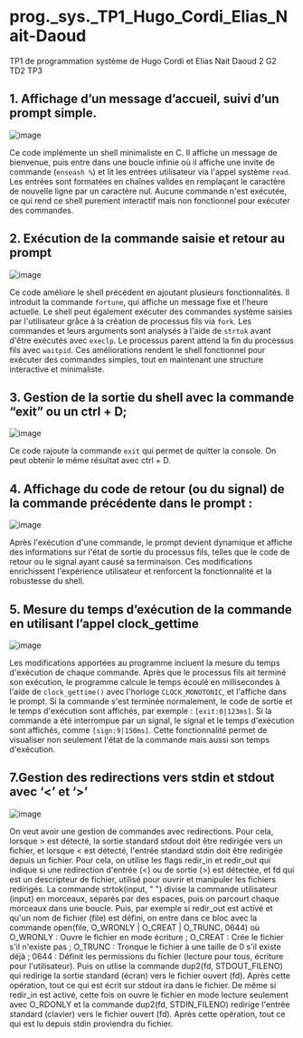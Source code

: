 # prog._sys._TP1_Hugo_Cordi_Elias_Nait-Daoud
TP1 de programmation système de Hugo Cordi et Elias Nait Daoud 2 G2 TD2 TP3
## 1. Affichage d’un message d’accueil, suivi d’un prompt simple.

![image](https://github.com/user-attachments/assets/42db0cc5-d4f0-414c-9a3f-caf6fb26d801)

Ce code implémente un shell minimaliste en C. Il affiche un message de bienvenue, puis entre dans une boucle infinie où il affiche une invite de commande (`enseash %`) et lit les entrées utilisateur via l'appel système `read`. Les entrées sont formatées en chaînes valides en remplaçant le caractère de nouvelle ligne par un caractère nul.  Aucune commande n'est exécutée, ce qui rend ce shell purement interactif mais non fonctionnel pour exécuter des commandes.

## 2. Exécution de la commande saisie et retour au prompt

![image](https://github.com/user-attachments/assets/0157b94a-f211-4c95-99ca-e12c7081bb8e)

Ce code améliore le shell précédent en ajoutant plusieurs fonctionnalités. Il introduit la commande `fortune`, qui affiche un message fixe et l'heure actuelle. Le shell peut également exécuter des commandes système saisies par l'utilisateur grâce à la création de processus fils via `fork`. Les commandes et leurs arguments sont analysés à l'aide de `strtok` avant d'être exécutés avec `execlp`. Le processus parent attend la fin du processus fils avec `waitpid`. Ces améliorations rendent le shell fonctionnel pour exécuter des commandes simples, tout en maintenant une structure interactive et minimaliste.

## 3. Gestion de la sortie du shell avec la commande “exit” ou un ctrl + D;

![image](https://github.com/user-attachments/assets/adbb7a02-7ad3-43c4-920f-fdff85f45d9f)

Ce code rajoute la commande `exit` qui permet de quitter la console. On peut obtenir le même résultat avec ctrl + D. 

## 4. Affichage du code de retour (ou du signal) de la commande précédente dans le prompt :

![image](https://github.com/user-attachments/assets/11ced065-c7e5-47ba-94ee-34eacbabeb86)

Après l'exécution d'une commande, le prompt devient dynamique et affiche des informations sur l'état de sortie du processus fils, telles que le code de retour ou le signal ayant causé sa terminaison. Ces modifications enrichissent l'expérience utilisateur et renforcent la fonctionnalité et la robustesse du shell.

## 5. Mesure du temps d’exécution de la commande en utilisant l’appel clock_gettime 

![image](https://github.com/user-attachments/assets/af78a4d9-b73e-46f1-9e0d-5557cfacaec9)

Les modifications apportées au programme incluent la mesure du temps d'exécution de chaque commande. Après que le processus fils ait terminé son exécution, le programme calcule le temps écoulé en millisecondes à l'aide de `clock_gettime()` avec l'horloge `CLOCK_MONOTONIC`, et l'affiche dans le prompt. Si la commande s'est terminée normalement, le code de sortie et le temps d'exécution sont affichés, par exemple : `[exit:0|123ms]`. Si la commande a été interrompue par un signal, le signal et le temps d'exécution sont affichés, comme `[sign:9|150ms]`. Cette fonctionnalité permet de visualiser non seulement l'état de la commande mais aussi son temps d'exécution.



## 7.Gestion des redirections vers stdin et stdout avec ‘<’ et ‘>’ 

![image](https://github.com/user-attachments/assets/163e7636-a6ca-443e-9716-69f7c10e6080)


On veut avoir une gestion de commandes avec redirections. Pour cela, lorsque > est détecté, la sortie standard stdout doit être redirigée vers un fichier, et lorsque < est détecté, l'entrée standard stdin doit être redirigée depuis un fichier. Pour cela, on utilise les flags redir_in et redir_out qui indique si une redirection d'entrée (<) ou de sortie (>) est détectée, et fd qui est un descripteur de fichier, utilisé pour ouvrir et manipuler les fichiers redirigés. La commande strtok(input, " ") divise la commande utilisateur (input) en morceaux, séparés par des espaces, puis on parcourt chaque morceaux dans une boucle. Puis, par exemple si redir_out est activé et qu'un nom de fichier (file) est défini, on entre dans ce bloc avec la commande open(file, O_WRONLY | O_CREAT | O_TRUNC, 0644) où O_WRONLY : Ouvre le fichier en mode écriture ; O_CREAT : Crée le fichier s'il n'existe pas ; O_TRUNC : Tronque le fichier à une taille de 0 s'il existe déjà ; 0644 : Définit les permissions du fichier (lecture pour tous, écriture pour l'utilisateur). Puis on utlise la commande dup2(fd, STDOUT_FILENO) qui redirige la sortie standard (écran) vers le fichier ouvert (fd). Après cette opération, tout ce qui est écrit sur stdout ira dans le fichier. De même si redir_in est activé, cette fois on ouvre le fichier en mode lecture seulement avec O_RDONLY et la commande dup2(fd, STDIN_FILENO) redirige l'entrée standard (clavier) vers le fichier ouvert (fd). Après cette opération, tout ce qui est lu depuis stdin proviendra du fichier.



